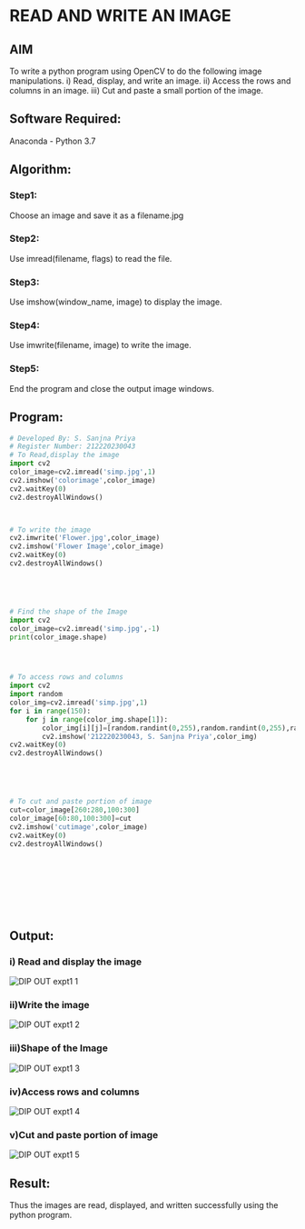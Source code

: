 # READ AND WRITE AN IMAGE
## AIM
To write a python program using OpenCV to do the following image manipulations.
i) Read, display, and write an image.
ii) Access the rows and columns in an image.
iii) Cut and paste a small portion of the image.

## Software Required:
Anaconda - Python 3.7
## Algorithm:
### Step1:
Choose an image and save it as a filename.jpg
### Step2:
Use imread(filename, flags) to read the file.
### Step3:
Use imshow(window_name, image) to display the image.
### Step4:
Use imwrite(filename, image) to write the image.
### Step5:
End the program and close the output image windows.
## Program:
```python
# Developed By: S. Sanjna Priya
# Register Number: 212220230043
# To Read,display the image
import cv2
color_image=cv2.imread('simp.jpg',1)
cv2.imshow('colorimage',color_image)
cv2.waitKey(0)
cv2.destroyAllWindows()



# To write the image
cv2.imwrite('Flower.jpg',color_image)
cv2.imshow('Flower Image',color_image)
cv2.waitKey(0)
cv2.destroyAllWindows()





# Find the shape of the Image
import cv2
color_image=cv2.imread('simp.jpg',-1)
print(color_image.shape)




# To access rows and columns
import cv2
import random
color_img=cv2.imread('simp.jpg',1)
for i in range(150):
    for j in range(color_img.shape[1]):
        color_img[i][j]=[random.randint(0,255),random.randint(0,255),random.randint(0,255)]
        cv2.imshow('212220230043, S. Sanjna Priya',color_img)
cv2.waitKey(0)
cv2.destroyAllWindows()





# To cut and paste portion of image
cut=color_image[260:280,100:300]
color_image[60:80,100:300]=cut
cv2.imshow('cutimage',color_image)
cv2.waitKey(0)
cv2.destroyAllWindows()










```
## Output:

### i) Read and display the image


![DIP OUT expt1 1](https://user-images.githubusercontent.com/75234965/161382142-1f7cf2ee-a989-437b-8db6-a5ae8d84bbf0.PNG)

### ii)Write the image
![DIP OUT expt1 2](https://user-images.githubusercontent.com/75234965/161382326-39ca352c-40bd-46ff-af64-16e52a5dc16b.PNG)


### iii)Shape of the Image

![DIP OUT expt1 3](https://user-images.githubusercontent.com/75234965/161382041-93d0c556-3e64-46fa-b4af-8eb7d7c85121.PNG)

### iv)Access rows and columns
![DIP OUT expt1 4](https://user-images.githubusercontent.com/75234965/161382056-6dfbedb0-c01e-4bd2-a4af-20656bf1dabd.PNG)

### v)Cut and paste portion of image

![DIP OUT expt1 5](https://user-images.githubusercontent.com/75234965/161382068-c63a5b62-9997-4e83-b57f-6d6b29943f8c.PNG)

## Result:
Thus the images are read, displayed, and written successfully using the python program.


